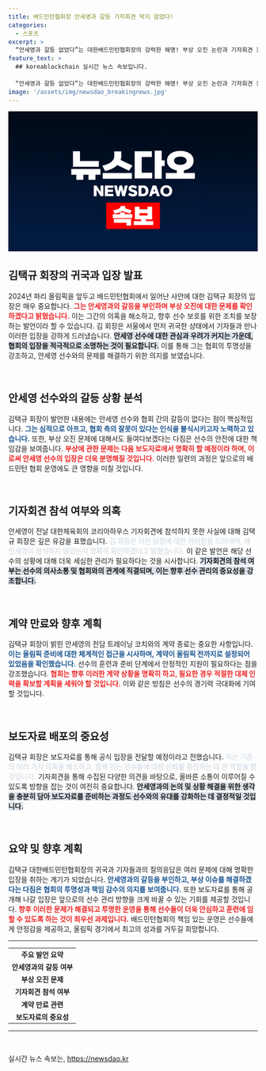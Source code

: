 ```yaml
---
title: 배드민턴협회장 안세영과 갈등 기자회견 막지 않았다!
categories:
  - 스포츠
excerpt: >
  “안세영과 갈등 없었다”는 대한배드민턴협회장의 강력한 해명! 부상 오진 논란과 기자회견 불참의 진실이 밝혀질 예정이다. 오늘 오후, 상세한 보도자료를 통해 협회의 입장을 확인하세요!
feature_text: >
  ## koreablockchain 실시간 뉴스 속보입니다.

  “안세영과 갈등 없었다”는 대한배드민턴협회장의 강력한 해명! 부상 오진 논란과 기자회견 불참의 진실이 밝혀질 예정이다. 오늘 오후, 상세한 보도자료를 통해 협회의 입장을 확인하세요!
image: '/assets/img/newsdao_breakingnews.jpg'
---
```


<p><img src="/assets/img/newsdao_breakingnews.jpg" alt="koreablockchain 속보" /></p>

<h2 data-ke-size="size26">김택규 회장의 귀국과 입장 발표</h2>

<p data-ke-size="size16">2024년 파리 올림픽을 앞두고 배드민턴협회에서 일어난 사안에 대한 김택규 회장의 입장은 매우 중요합니다. <b><span style="color: #ee2323;">그는 안세영과의 갈등을 부인하며 부상 오진에 대한 문제를 확인하겠다고 밝혔습니다.</span></b> 이는 그간의 의혹을 해소하고, 향후 선수 보호를 위한 조치를 보장하는 발언이라 할 수 있습니다. 김 회장은 서울에서 먼저 귀국한 상태에서 기자들과 만나 이러한 입장을 강하게 드러냈습니다. <b><span style="background-color: #21538527;">안세영 선수에 대한 관심과 우려가 커지는 가운데, 협회의 입장을 적극적으로 소명하는 것이 필요합니다.</span></b> 이를 통해 그는 협회의 투명성을 강조하고, 안세영 선수와의 문제를 해결하기 위한 의지를 보였습니다.</p>

<p data-ke-size="size16">&nbsp;</p>

<h2 data-ke-size="size26">안세영 선수와의 갈등 상황 분석</h2>

<p data-ke-size="size16">김택규 회장이 발언한 내용에는 안세영 선수와 협회 간의 갈등이 없다는 점이 핵심적입니다. <b><span style="color: #1a5490;">그는 심적으로 아프고, 협회 측의 잘못이 있다는 인식을 불식시키고자 노력하고 있습니다.</span></b> 또한, 부상 오진 문제에 대해서도 들여다보겠다는 다짐은 선수의 안전에 대한 책임감을 보여줍니다. <b><span style="color: #ee2323;">부상에 관한 문제는 다음 보도자료에서 명확히 할 예정이라 하며, 이로써 안세영 선수의 입장은 더욱 분명해질 것입니다.</span></b> 이러한 일련의 과정은 앞으로의 배드민턴 협회 운영에도 큰 영향을 미칠 것입니다.</p>

<p data-ke-size="size16">&nbsp;</p>

<h2 data-ke-size="size26">기자회견 참석 여부와 의혹</h2>

<p data-ke-size="size16">안세영이 전날 대한체육회의 코리아하우스 기자회견에 참석하지 못한 사실에 대해 김택규 회장은 깊은 유감을 표했습니다. <b><span style="color: #21538527;">김 회장은 이런 상황에 대한 의아함을 드러내며, 왜 안세영이 참석하지 않았는지 명확히 확인하겠다고 밝혔습니다.</span></b> 이 같은 발언은 해당 선수의 상황에 대해 더욱 세심한 관리가 필요하다는 것을 시사합니다. <b><span style="background-color: #21538527;">기자회견의 참석 여부는 선수의 의사소통 및 협회와의 관계에 직결되며, 이는 향후 선수 관리의 중요성을 강조합니다.</span></b></p>

<p data-ke-size="size16">&nbsp;</p>

<h2 data-ke-size="size26">계약 만료와 향후 계획</h2>

<p data-ke-size="size16">김택규 회장이 밝힌 안세영의 전담 트레이닝 코치와의 계약 종료는 중요한 사항입니다. <b><span style="color: #1a5490;">이는 올림픽 준비에 대한 체계적인 접근을 시사하며, 계약이 올림픽 전까지로 설정되어 있었음을 확인했습니다.</span></b> 선수의 훈련과 준비 단계에서 안정적인 지원이 필요하다는 점을 강조했습니다. <b><span style="color: #ee2323;">협회는 향후 이러한 계약 상황을 명확히 하고, 필요한 경우 적절한 대체 인력을 확보할 계획을 세워야 할 것입니다.</span></b> 이와 같은 방침은 선수의 경기력 극대화에 기여할 것입니다.</p>

<p data-ke-size="size16">&nbsp;</p>

<h2 data-ke-size="size26">보도자료 배포의 중요성</h2>

<p data-ke-size="size16">김택규 회장은 보도자료를 통해 공식 입장을 전달할 예정이라고 전했습니다. <b><span style="color: #21538527;">이는 기존의 여러 가지 의혹을 해소하고, 함께 하는 선수들에 대한 신뢰를 증진하는 데 큰 역할을 할 것입니다.</span></b> 기자회견을 통해 수집된 다양한 의견을 바탕으로, 올바른 소통이 이루어질 수 있도록 방향을 잡는 것이 여전히 중요합니다. <b><span style="background-color: #21538527;">안세영과의 논의 및 상황 해결을 위한 생각을 충분히 담아 보도자료를 준비하는 과정도 선수와의 유대를 강화하는 데 결정적일 것입니다.</span></b></p>

<p data-ke-size="size16">&nbsp;</p>

<h2 data-ke-size="size26">요약 및 향후 계획</h2>

<p data-ke-size="size16">김택규 대한배드민턴협회장의 귀국과 기자들과의 질의응답은 여러 문제에 대해 명확한 입장을 취하는 계기가 되었습니다. <b><span style="color: #1a5490;">안세영과의 갈등을 부인하고, 부상 이슈를 해결하겠다는 다짐은 협회의 투명성과 책임 감수의 의지를 보여줍니다.</span></b> 또한 보도자료를 통해 공개해 나갈 입장은 앞으로의 선수 관리 방향을 크게 바꿀 수 있는 기회를 제공할 것입니다. <b><span style="color: #ee2323;">향후 이러한 문제가 해결되고 투명한 운영을 통해 선수들이 더욱 안심하고 훈련에 임할 수 있도록 하는 것이 최우선 과제입니다.</span></b> 배드민턴협회의 책임 있는 운영은 선수들에게 안정감을 제공하고, 올림픽 경기에서 최고의 성과를 거두길 희망합니다.</p> 

<hr>

<table style="width: 100%;">
  <tr>
    <td style="text-align: center; height: 17px;"><b>주요 발언 요약</b></td>
  </tr>
  <tr>
    <td style="text-align: center; height: 17px;"><b>안세영과의 갈등 여부</b></td>
  </tr>
  <tr>
    <td style="text-align: center; height: 17px;"><b>부상 오진 문제</b></td>
  </tr>
  <tr>
    <td style="text-align: center; height: 17px;"><b>기자회견 참석 여부</b></td>
  </tr>
  <tr>
    <td style="text-align: center; height: 17px;"><b>계약 만료 관련</b></td>
  </tr>
  <tr>
    <td style="text-align: center; height: 17px;"><b>보도자료의 중요성</b></td>
  </tr>
</table>

<hr>

<p data-ke-size="size16">&nbsp;</p>
실시간 뉴스 속보는, <a href="https://newsdao.kr" rel="dofollow">https://newsdao.kr</a>


